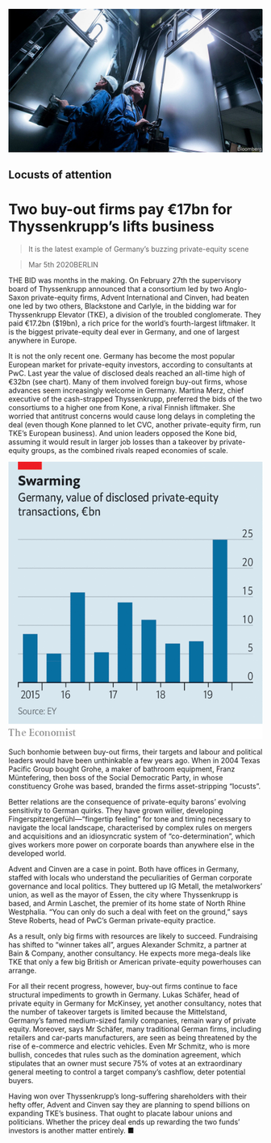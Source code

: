 ![](./images/20200307_WBP503.jpg)

## Locusts of attention

# Two buy-out firms pay €17bn for Thyssenkrupp’s lifts business

> It is the latest example of Germany’s buzzing private-equity scene

> Mar 5th 2020BERLIN

THE BID was months in the making. On February 27th the supervisory board of Thyssenkrupp announced that a consortium led by two Anglo-Saxon private-equity firms, Advent International and Cinven, had beaten one led by two others, Blackstone and Carlyle, in the bidding war for Thyssenkrupp Elevator (TKE), a division of the troubled conglomerate. They paid €17.2bn ($19bn), a rich price for the world’s fourth-largest liftmaker. It is the biggest private-equity deal ever in Germany, and one of largest anywhere in Europe.

It is not the only recent one. Germany has become the most popular European market for private-equity investors, according to consultants at PwC. Last year the value of disclosed deals reached an all-time high of €32bn (see chart). Many of them involved foreign buy-out firms, whose advances seem increasingly welcome in Germany. Martina Merz, chief executive of the cash-strapped Thyssenkrupp, preferred the bids of the two consortiums to a higher one from Kone, a rival Finnish liftmaker. She worried that antitrust concerns would cause long delays in completing the deal (even though Kone planned to let CVC, another private-equity firm, run TKE’s European business). And union leaders opposed the Kone bid, assuming it would result in larger job losses than a takeover by private-equity groups, as the combined rivals reaped economies of scale.

![](./images/20200307_WBC550.png)

Such bonhomie between buy-out firms, their targets and labour and political leaders would have been unthinkable a few years ago. When in 2004 Texas Pacific Group bought Grohe, a maker of bathroom equipment, Franz Müntefering, then boss of the Social Democratic Party, in whose constituency Grohe was based, branded the firms asset-stripping “locusts”.

Better relations are the consequence of private-equity barons’ evolving sensitivity to German quirks. They have grown wilier, developing Fingerspitzengefühl—“fingertip feeling” for tone and timing necessary to navigate the local landscape, characterised by complex rules on mergers and acquisitions and an idiosyncratic system of “co-determination”, which gives workers more power on corporate boards than anywhere else in the developed world.

Advent and Cinven are a case in point. Both have offices in Germany, staffed with locals who understand the peculiarities of German corporate governance and local politics. They buttered up IG Metall, the metalworkers’ union, as well as the mayor of Essen, the city where Thyssenkrupp is based, and Armin Laschet, the premier of its home state of North Rhine Westphalia. “You can only do such a deal with feet on the ground,” says Steve Roberts, head of PwC’s German private-equity practice.

As a result, only big firms with resources are likely to succeed. Fundraising has shifted to “winner takes all”, argues Alexander Schmitz, a partner at Bain & Company, another consultancy. He expects more mega-deals like TKE that only a few big British or American private-equity powerhouses can arrange.

For all their recent progress, however, buy-out firms continue to face structural impediments to growth in Germany. Lukas Schäfer, head of private equity in Germany for McKinsey, yet another consultancy, notes that the number of takeover targets is limited because the Mittelstand, Germany’s famed medium-sized family companies, remain wary of private equity. Moreover, says Mr Schäfer, many traditional German firms, including retailers and car-parts manufacturers, are seen as being threatened by the rise of e-commerce and electric vehicles. Even Mr Schmitz, who is more bullish, concedes that rules such as the domination agreement, which stipulates that an owner must secure 75% of votes at an extraordinary general meeting to control a target company’s cashflow, deter potential buyers.

Having won over Thyssenkrupp’s long-suffering shareholders with their hefty offer, Advent and Cinven say they are planning to spend billions on expanding TKE’s business. That ought to placate labour unions and politicians. Whether the pricey deal ends up rewarding the two funds’ investors is another matter entirely. ■